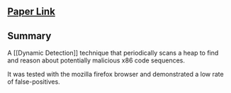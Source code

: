 ## [Paper Link](https://css.csail.mit.edu/6.5660/2019/readings/nozzle.pdf)
## Summary
A [[Dynamic Detection]] technique that periodically scans a heap to find and reason about potentially malicious x86 code sequences.

It was tested with the mozilla firefox browser and demonstrated a low rate of false-positives.

